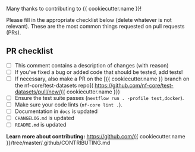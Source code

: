 Many thanks to contributing to {{ cookiecutter.name }}!

Please fill in the appropriate checklist below (delete whatever is not relevant). These are the most common things requested on pull requests (PRs).

## PR checklist
 - [ ] This comment contains a description of changes (with reason)
 - [ ] If you've fixed a bug or added code that should be tested, add tests!
 - [ ] If necessary, also make a PR on the [{{ cookiecutter.name }} branch on the nf-core/test-datasets repo]( https://github.com/nf-core/test-datasets/pull/new/{{ cookiecutter.name }})
 - [ ] Ensure the test suite passes (`nextflow run . -profile test,docker`).
 - [ ] Make sure your code lints (`nf-core lint .`).
 - [ ] Documentation in `docs` is updated
 - [ ] `CHANGELOG.md` is updated
 - [ ] `README.md` is updated

**Learn more about contributing:** https://github.com/{{ cookiecutter.name }}/tree/master/.github/CONTRIBUTING.md
